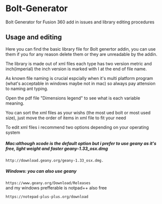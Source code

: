 # Bolt-Generator
Bolt Generator for Fusion 360 add in issues and library editing procedures
## Usage and editing
Here you can find the basic library file for Bolt genertor addin, you can use them if you for any reason delete them or they are unreadable by the addin.

The library is made out of xml files each type has two version metric and inch(imperial) the inch version is marked with I at the end of file name.

As known file naming is crucial espcially when it's multi platform program (what's acceptable in windows maybe not in mac) so always pay attension to naming ant typing.

Open the pdf file "Dimensions legend" to see what is each variable meaning.

You can sort the xml files as your wishs (the most ued bolt or most used size), just move the order of items in xml file to fit your need

To edit xml files i recommend two options depending on your operating system

##### Mac:although xcode is the default option but i prefer to use geany as it's free, light weight and faster geany-1.33_osx.dmg
```
http://download.geany.org/geany-1.33_osx.dmg.
```
##### Windows:  you can also use geany 
```https://www.geany.org/Download/Releases```  
and my windows prefferable is notpad++ also free
```
https://notepad-plus-plus.org/download 
```
